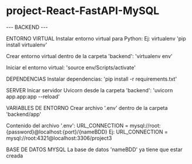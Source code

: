 # project-React-FastAPI-MySQL

--- BACKEND ---

ENTORNO VIRTUAL
Instalar entorno virtual para Python: 
Ej: virtualenv
'pip install virtualenv'

Crear entorno virtual dentro de la carpeta 'backend':
'virtualenv env'

Iniciar el entorno virtual:
'source env/Scripts/activate'

DEPENDENCIAS
Instalar dependencias:
'pip install -r requirements.txt'

SERVER
Inicar servidor Uvicorn desde la carpeta 'backend':
'uvicorn app.app:app --reload'

VARIABLES DE ENTORNO
Crear archivo '.env' dentro de la carpeta 'backend/app'

Contenido del archivo '.env':
URL_CONNECTION = mysql://root:{password}@localhost:{port}/{nameBDD}
Ej: 
URL_CONNECTION = mysql://root:4321@localhost:3306/project3

BASE DE DATOS MYSQL
La base de datos 'nameBDD' ya tiene que estar creada
